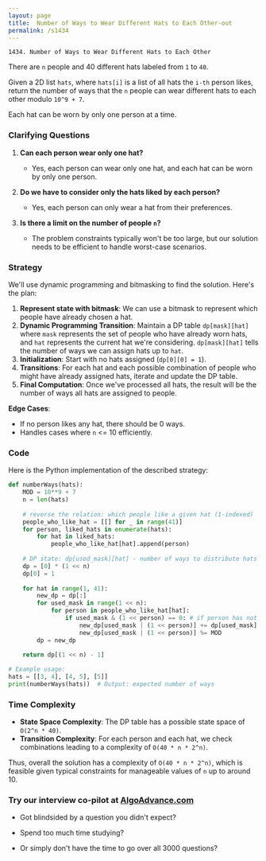 ```yaml
---
layout: page
title:  Number of Ways to Wear Different Hats to Each Other-out
permalink: /s1434
---
```


`1434. Number of Ways to Wear Different Hats to Each Other`

There are `n` people and 40 different hats labeled from `1` to `40`.

Given a 2D list `hats`, where `hats[i]` is a list of all hats the `i-th` person likes, return the number of ways that the `n` people can wear different hats to each other modulo `10^9 + 7`.

Each hat can be worn by only one person at a time.

### Clarifying Questions

1. **Can each person wear only one hat?**
   - Yes, each person can wear only one hat, and each hat can be worn by only one person.

2. **Do we have to consider only the hats liked by each person?**
   - Yes, each person can only wear a hat from their preferences.

3. **Is there a limit on the number of people `n`?**
   - The problem constraints typically won't be too large, but our solution needs to be efficient to handle worst-case scenarios.

### Strategy

We'll use dynamic programming and bitmasking to find the solution. Here's the plan:

1. **Represent state with bitmask**: We can use a bitmask to represent which people have already chosen a hat.
2. **Dynamic Programming Transition**: Maintain a DP table `dp[mask][hat]` where `mask` represents the set of people who have already worn hats, and `hat` represents the current hat we're considering. `dp[mask][hat]` tells the number of ways we can assign hats up to `hat`.
3. **Initialization**: Start with no hats assigned (`dp[0][0] = 1`).
4. **Transitions**: For each hat and each possible combination of people who might have already assigned hats, iterate and update the DP table.
5. **Final Computation**: Once we've processed all hats, the result will be the number of ways all hats are assigned to people.

**Edge Cases**:
- If no person likes any hat, there should be 0 ways.
- Handles cases where `n` <= 10 efficiently.

### Code

Here is the Python implementation of the described strategy:

```python
def numberWays(hats):
    MOD = 10**9 + 7
    n = len(hats)
    
    # reverse the relation: which people like a given hat (1-indexed)
    people_who_like_hat = [[] for _ in range(41)]
    for person, liked_hats in enumerate(hats):
        for hat in liked_hats:
            people_who_like_hat[hat].append(person)
    
    # DP state: dp[used_mask][hat] - number of ways to distribute hats till the specific hat with specific people as used
    dp = [0] * (1 << n)
    dp[0] = 1
    
    for hat in range(1, 41):
        new_dp = dp[:]
        for used_mask in range(1 << n):
            for person in people_who_like_hat[hat]:
                if used_mask & (1 << person) == 0: # if person has not been assigned a hat yet
                    new_dp[used_mask | (1 << person)] += dp[used_mask]
                    new_dp[used_mask | (1 << person)] %= MOD
        dp = new_dp
    
    return dp[(1 << n) - 1]

# Example usage:
hats = [[3, 4], [4, 5], [5]]
print(numberWays(hats))  # Output: expected number of ways
```

### Time Complexity

- **State Space Complexity**: The DP table has a possible state space of `O(2^n * 40)`.
- **Transition Complexity**: For each person and each hat, we check combinations leading to a complexity of `O(40 * n * 2^n)`.

Thus, overall the solution has a complexity of `O(40 * n * 2^n)`, which is feasible given typical constraints for manageable values of `n` up to around 10.


### Try our interview co-pilot at [AlgoAdvance.com](https://algoAdvance.com)

- Got blindsided by a question you didn't expect?

- Spend too much time studying?

- Or simply don't have the time to go over all 3000 questions?

